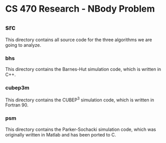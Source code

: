 # CS 470 Research - NBody Problem
## src
This directory contains all source code for the three algorithms we are going to analyze.
### bhs
This directory contains the Barnes-Hut simulation code, which is written in C++.
### cubep3m
This directory contains the CUBEP<sup>3</sup> simulation code, which is written in Fortran 90.
### psm
This directory contains the Parker-Sochacki simulation code, which was originally written in Matlab and has been ported to C.
